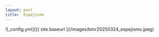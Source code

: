 ```yaml
---
layout: post
title:  Espejismo
---
```


![_config.yml]({{ site.baseurl }}/images/bmr20250324_espejismo.jpeg)
